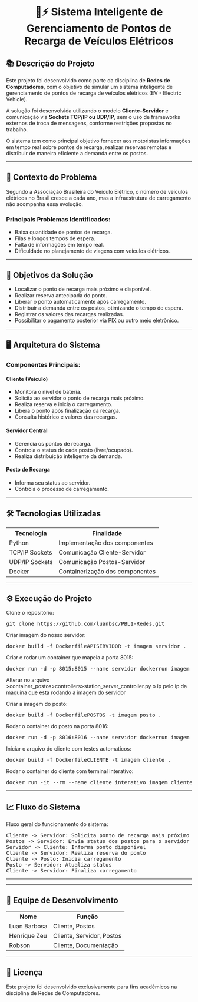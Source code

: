 <h1 align="center">🚗⚡ Sistema Inteligente de Gerenciamento de Pontos de Recarga de Veículos Elétricos</h1>

<h2>📚 Descrição do Projeto</h2>

<p>
  Este projeto foi desenvolvido como parte da disciplina de <b>Redes de Computadores</b>, com o objetivo de simular um sistema inteligente de gerenciamento de pontos de recarga de veículos elétricos (EV - Electric Vehicle).
</p>

<p>
  A solução foi desenvolvida utilizando o modelo <b>Cliente-Servidor</b> e comunicação via <b>Sockets TCP/IP ou UDP/IP</b>, sem o uso de frameworks externos de troca de mensagens, conforme restrições propostas no trabalho.
</p>

<p>
  O sistema tem como principal objetivo fornecer aos motoristas informações em tempo real sobre pontos de recarga, realizar reservas remotas e distribuir de maneira eficiente a demanda entre os postos.
</p>

<hr/>

<h2>📝 Contexto do Problema</h2>

<p>
Segundo a Associação Brasileira do Veículo Elétrico, o número de veículos elétricos no Brasil cresce a cada ano, mas a infraestrutura de carregamento não acompanha essa evolução.
</p>

<h3>Principais Problemas Identificados:</h3>

<ul>
  <li>Baixa quantidade de pontos de recarga.</li>
  <li>Filas e longos tempos de espera.</li>
  <li>Falta de informações em tempo real.</li>
  <li>Dificuldade no planejamento de viagens com veículos elétricos.</li>
</ul>

<hr/>

<h2>🎯 Objetivos da Solução</h2>

<ul>
  <li>Localizar o ponto de recarga mais próximo e disponível.</li>
  <li>Realizar reserva antecipada do ponto.</li>
  <li>Liberar o ponto automaticamente após carregamento.</li>
  <li>Distribuir a demanda entre os postos, otimizando o tempo de espera.</li>
  <li>Registrar os valores das recargas realizadas.</li>
  <li>Possibilitar o pagamento posterior via PIX ou outro meio eletrônico.</li>
</ul>

<hr/>

<h2>🖥️ Arquitetura do Sistema</h2>

<h3>Componentes Principais:</h3>

<h4>Cliente (Veículo)</h4>
<ul>
  <li>Monitora o nível de bateria.</li>
  <li>Solicita ao servidor o ponto de recarga mais próximo.</li>
  <li>Realiza reserva e inicia o carregamento.</li>
  <li>Libera o ponto após finalização da recarga.</li>
  <li>Consulta histórico e valores das recargas.</li>
</ul>

<h4>Servidor Central</h4>
<ul>
  <li>Gerencia os pontos de recarga.</li>
  <li>Controla o status de cada posto (livre/ocupado).</li>
  <li>Realiza distribuição inteligente da demanda.</li>
</ul>

<h4>Posto de Recarga</h4>
<ul>
  <li>Informa seu status ao servidor.</li>
  <li>Controla o processo de carregamento.</li>
</ul>

<hr/>

<h2>🛠️ Tecnologias Utilizadas</h2>

<table>
  <tr>
    <th>Tecnologia</th>
    <th>Finalidade</th>
  </tr>
  <tr>
    <td>Python</td>
    <td>Implementação dos componentes</td>
  </tr>
  <tr>
    <td>TCP/IP Sockets</td>
    <td>Comunicação Cliente-Servidor</td>
  </tr>
  <tr>
    <td>UDP/IP Sockets</td>
    <td>Comunicação Postos-Servidor</td>
  </tr>
  <tr>
    <td>Docker</td>
    <td>Containerização dos componentes</td>
  </tr>
</table>

<hr/>

<h2>⚙️ Execução do Projeto</h2>

<p>Clone o repositório:</p>

<pre>
git clone https://github.com/luanbsc/PBL1-Redes.git
</pre>

<p>Criar imagem do nosso servidor:</p>

<pre>
docker build -f DockerfileAPISERVIDOR -t imagem_servidor .
</pre>

<p>Criar e rodar um container que mapeia a porta 8015:</p>

<pre>
docker run -d -p 8015:8015 --name servidor_dockerrun imagem_servidor
</pre>

<p>Alterar no arquivo >container_postos>controllers>station_server_controller.py o ip pelo ip da maquina que esta rodando a imagem do servidor</p>

<p>Criar a imagem do posto:</p>

<pre>
docker build -f DockerfilePOSTOS -t imagem_posto .
</pre>

<p>Rodar o container do posto na porta 8016:</p>

<pre>
docker run -d -p 8016:8016 --name servidor_dockerrun imagem_posto
</pre>

<p>Iniciar o arquivo do cliente com testes automaticos:</p>

<pre>
docker build -f DockerfileCLIENTE -t imagem_cliente .
</pre>

<p>Rodar o container do cliente com terminal interativo:</p>

<pre>
docker run -it --rm --name cliente_interativo imagem_cliente
</pre>

<hr/>

<h2>📈 Fluxo do Sistema</h2>

<p>Fluxo geral do funcionamento do sistema:</p>

<pre>
Cliente -> Servidor: Solicita ponto de recarga mais próximo
Postos -> Servidor: Envia status dos postos para o servidor
Servidor -> Cliente: Informa ponto disponível
Cliente -> Servidor: Realiza reserva do ponto
Cliente -> Posto: Inicia carregamento
Posto -> Servidor: Atualiza status
Cliente -> Servidor: Finaliza carregamento
</pre>

<hr/>

<hr/>

<h2>👥 Equipe de Desenvolvimento</h2>

<table>
  <tr>
    <th>Nome</th>
    <th>Função</th>
  </tr>
  <tr>
    <td>Luan Barbosa</td>
    <td>Cliente, Postos</td>
  </tr>
  <tr>
    <td>Henrique Zeu</td>
    <td>Cliente, Servidor, Postos</td>
  </tr>
  <tr>
    <td>Robson</td>
    <td>Cliente, Documentação</td>
  </tr>
</table>

<hr/>

<h2>📝 Licença</h2>

<p>
Este projeto foi desenvolvido exclusivamente para fins acadêmicos na disciplina de Redes de Computadores.
</p>
